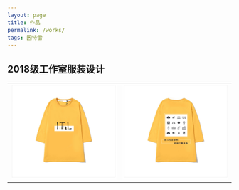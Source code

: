 ```yaml
---
layout: page
title: 作品
permalink: /works/
tags: 因特雷
---
```


## 2018级工作室服装设计
<table>
<tr>
    <td><img src="/assets/images/2018/clothes-compressed.jpg" border="0"/></td>
    <td><img src="/assets/images/2018/clothes-reverse-compressed.jpg" border="0"/></td>
</tr>
</table>